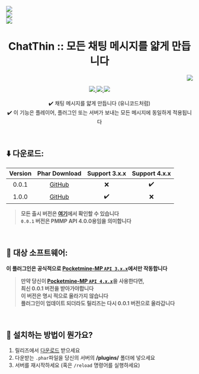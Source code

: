 <a align="center"><img src="https://i.ibb.co/YpK1m9p/Chat-Thin-logo.png"></a>  
<a align="center"><img src="https://i.ibb.co/b1HDfVC/Chat-Thin-test-before.png"></a>  
<a align="center"><img src="https://i.ibb.co/WgJLjbc/Chat-Thin-test-after.png"></a>  
<h1 align="center"> ChatThin :: 모든 채팅 메시지를 얇게 만듭니다 </h1>  
<p align="right">  
  <a href="./README.md">  
    <img src="https://img.shields.io/static/v1?label=read%20in&message=English&color=success">  
  </a>
</p>  
<p align="center">  
  <a href="https://poggit.pmmp.io/ci/Blugin/ChatThin-PMMP/ChatThin">  
    <img src="https://poggit.pmmp.io/ci.shield/Blugin/ChatThin-PMMP/ChatThin?style=flat-square">  
  </a>  
  <a href="https://github.com/Blugin/ChatThin-PMMP/releases">  
    <img src="https://img.shields.io/github/downloads/Blugin/ChatThin-PMMP/total.svg?style=flat-square">  
  </a>  
  </a>  
  <a href="https://github.com/Blugin/ChatThin-PMMP/blob/master/LICENSE">  
    <img src="https://img.shields.io/github/license/Blugin/ChatThin-PMMP.svg?style=flat-square">  
  </a>  
  <br>
  <br> ✔️ 채팅 메시지를 얇게 만듭니다 (유니코드처럼)
  <br> ✔️ 이 기능은 플레이어, 플러그인 또는 서버가 보내는 모든 메시지에 동일하게 적용됩니다
</p>  
  
<br>  
  
## ⬇️ 다운로드:  
  
| Version | Phar Download | Support 3.x.x | Support 4.x.x |
| :-----: | :-----------: | :-----------: | :-----------: |
| 0.0.1 | [GitHub](https://github.com/Blugin/ChatThin-PMMP/releases/download/0.0.1/ChatThin_v0.0.1.phar) | ❌ | ✔️ |
| 1.0.0 | [GitHub](https://github.com/Blugin/ChatThin-PMMP/releases/download/1.0.0/ChatThin_v1.0.0.phar) | ✔️ | ❌ |
  
> **모든 출시 버전은 [여기](https://github.com/Blugin/ChatThin-PMMP/releases)에서 확인할 수 있습니다**  
> **`0.0.1` 버전은 PMMP API 4.0.0용임을 의미합니다**  

<br>  
  
## 📁 대상 소프트웨어: 
**이 플러그인은 공식적으로 [Pocketmine-MP `API 3.x.x`](https://github.com/pmmp/PocketMine-MP/tree/stable)에서만 작동합니다**
> **만약 당신이 [**Pocketmine-MP** `API 4.x.x`](https://github.com/pmmp/PocketMine-MP/tree/master)을 사용한다면,**  
> **최신 0.0.1 버전을 받아가야합니다**  
> **이 버전은 명시 적으로 올라가지 않습니다**  
> **플러그인이 업데이트 되더라도 릴리즈는 다시 0.0.1 버전으로 올라갑니다**  
  
<br>  
  
## 🔧 설치하는 방법이 뭔가요?
1) 릴리즈에서 [다운로드](https://github.com/Blugin/libSubcommands-PMMP/releases) 받으세요  
2) 다운받는 `.phar`파일을 당신의 서버의 **/plugins/** 폴더에 넣으세요  
3) 서버를 재시작하세요 (혹은 `/reload` 명령어를 실행하세요)  
